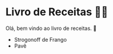 # Livro de Receitas :man_cook:

Olá, bem vindo ao livro de receitas. :wave:

- Strogonoff de Frango
- Pavê